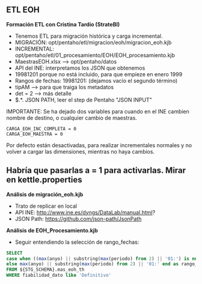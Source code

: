 ## ETL EOH

**Formación ETL con Cristina Tardío (StrateBI)**

* Tenemos ETL para migración histórica y carga incremental.
* MIGRACIÓN: opt/pentaho/etl/migracion/eoh/migracion_eoh.kjb 
* INCREMENTAL: opt/pentaho/etl/01_procesamiento/EOH/EOH_procesamiento.kjb
* MaestrasEOH.xlsx --> opt/pentaho/datos
* API del INE: interpretamos los JSON que obtenemos
* 19981201 porque no está incluido, para que empieze en enero 1999
* Rangos de fechas: 19981201: (dejamos vacío el segundo término)
* tipAM --> para que traiga los metadatos
* det = 2 --> más detalle
* $.*. JSON PATH, leer el step de Pentaho "JSON INPUT"

IMPORTANTE:
Se ha dejado dos variables para cuando en el INE cambien nombre de destino, o cualquier cambio de maestras.

```
CARGA_EOH_INC_COMPLETA = 0 
CARGA_EOH_MAESTRA = 0
```

Por defecto están desactivadas, para realizar incrementales normales y no volver a cargar las dimensiones, mientras no haya cambios.

Habría que pasarlas a = 1 para activarlas. Mirar en kettle.properties
--------------------------------------------------------

**Análisis de migración_eoh.kjb**

* Trato de replicar en local
* API INE: http://www.ine.es/dyngs/DataLab/manual.html?
* JSON Path: https://github.com/json-path/JsonPath

**Análisis de EOH_Procesamiento.kjb**

* Seguir entendiendo la selección de rango_fechas: 

```sql 
SELECT 
case when ((max(anyo) || substring(max(periodo) from 2) || '01:') is null) or ${CARGA_EOH_INC_COMPLETA}='1' then '19981201:' 
else max(anyo) || substring(max(periodo) from 2) || '01:' end as rango_fechas 
FROM ${STG_SCHEMA}.mas_eoh_th
WHERE fiabilidad_dato like 'Definitivo' 
```








